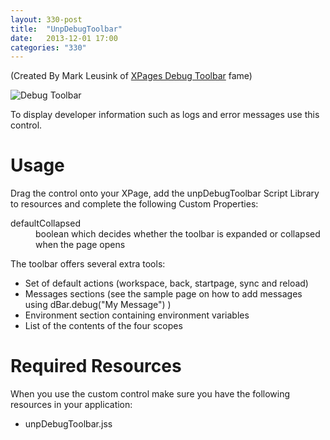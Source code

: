 ```yaml
---
layout: 330-post
title:  "UnpDebugToolbar"
date:   2013-12-01 17:00
categories: "330"
---
```


(Created By Mark Leusink of [XPages Debug Toolbar](http://www.openntf.org/internal/home.nsf/project.xsp?action=openDocument&name=XPage%20Debug%20Toolbar) fame)

![Debug Toolbar](http://teamstudio.s3.amazonaws.com/images/debugtoolbar-ipad.png)

To display developer information such as logs and error messages use this control.

# Usage

Drag the control onto your XPage, add the unpDebugToolbar Script Library to resources and complete the following Custom Properties:

<dl class="dl-horizontal">
	<dt>defaultCollapsed</dt><dd>boolean which decides whether the toolbar is expanded or collapsed when the page opens</dd>
</dl>

The toolbar offers several extra tools:

* Set of default actions (workspace, back, startpage, sync and reload)
* Messages sections (see the sample page on how to add messages using dBar.debug("My Message") )
* Environment section containing environment variables
* List of the contents of the four scopes

<script src="https://gist.github.com/whitemx/7527784.js"></script>

# Required Resources
When you use the custom control make sure you have the following resources in your application:

* unpDebugToolbar.jss